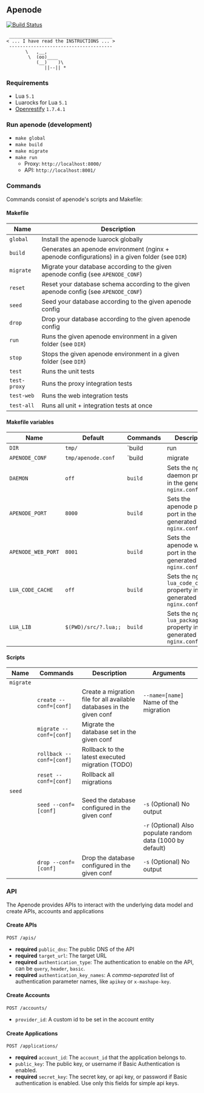 ## Apenode

[![Build Status](https://magnum.travis-ci.com/Mashape/lua-resty-apenode.svg?token=ZqXY1Sn8ga8gv6vUrw3N&branch=master)](https://magnum.travis-ci.com/Mashape/lua-resty-apenode)

```
 ______________________________________
< ... I have read the INSTRUCTIONS ... >
 --------------------------------------
       \   ,__,
        \  (oo)____
           (__)    )\
              ||--|| *
```

### Requirements
- Lua `5.1`
- Luarocks for Lua `5.1`
- [Openrestify](http://openresty.com/#Download) `1.7.4.1`

### Run apenode (development)

- `make global`
- `make build`
- `make migrate`
- `make run`
  - Proxy: `http://localhost:8000/`
  - API: `http://localhost:8001/`

### Commands

Commands consist of apenode's scripts and Makefile:

#### Makefile

| Name         | Description                                                                                         |
| ------------ | --------------------------------------------------------------------------------------------------- |
| `global`     | Install the apenode luarock globally                                                                |
| `build`      | Generates an apenode environment (nginx + apenode configurations) in a given folder (see `DIR`) |
| `migrate`    | Migrate your database according to the given apenode config (see `APENODE_CONF`)                |
| `reset`      | Reset your database schema according to the given apenode config (see `APENODE_CONF`)           |
| `seed`       | Seed your database according to the given apenode config                                            |
| `drop`       | Drop your database according to the given apenode config                                            |
| `run`        | Runs the given apenode environment in a given folder (see `DIR`)                                |
| `stop`       | Stops the given apenode environment in a given folder (see `DIR`)                               |
| `test`       | Runs the unit tests                                                                                 |
| `test-proxy` | Runs the proxy integration tests                                                                    |
| `test-web`   | Runs the web integration tests                                                                      |
| `test-all`   | Runs all unit + integration tests at once                                                           |

#### Makefile variables

| Name                   | Default                   | Commands                  | Description                                                                    |
| ---------------------- | ------------------------- | ------------------------- | ------------------------------------------------------------------------------ |
| `DIR`                  | `tmp/`                    | `build|run|stop`          | Specify a folder where an apenode environment lives or should live if building |
| `APENODE_CONF`         | `tmp/apenode.conf`        | `build|migrate|seed|drop` | Points the command to the given apenode configuration file                     |
| `DAEMON`               | `off`                     | `build`                   | Sets the nginx daemon property in the generated `nginx.conf`                   |
| `APENODE_PORT`         | `8000`                    | `build`                   | Sets the apenode proxy port in the generated `nginx.conf`                      |
| `APENODE_WEB_PORT`     | `8001`                    | `build`                   | Sets the apenode web port in the generated `nginx.conf`                        |
| `LUA_CODE_CACHE`       | `off`                     | `build`                   | Sets the nginx `lua_code_cache` property in the generated `nginx.conf`         |
| `LUA_LIB`              | `$(PWD)/src/?.lua;;`      | `build`                   | Sets the nginx `lua_package_path` property in the generated `nginx.conf`       |

#### Scripts

| Name       | Commands                 | Description                                                           | Arguments                                                   |
| ---------- | ------------------------ | --------------------------------------------------------------------- | ----------------------------------------------------------- |
| `migrate`  |                          |                                                                       |                                                             |
|            | `create --conf=[conf]`   | Create a migration file for all available databases in the given conf | `--name=[name]` Name of the migration                       |
|            | `migrate --conf=[conf]`  | Migrate the database set in the given conf                            |                                                             |
|            | `rollback --conf=[conf]` | Rollback to the latest executed migration (TODO)                      |                                                             |
|            | `reset --conf=[conf]`    | Rollback all migrations                                               |                                                             |
| `seed`     |                          |                                                                       |                                                             |
|            | `seed --conf=[conf]`     | Seed the database configured in the given conf                        | `-s` (Optional) No output                                   |
|            |                          |                                                                       | `-r` (Optional) Also populate random data (1000 by default) |
|            | `drop --conf=[conf]`     | Drop the database configured in the given conf                        | `-s` (Optional) No output                                   |

### API

The Apenode provides APIs to interact with the underlying data model and create APIs, accounts and applications

#### Create APIs

`POST /apis/`

* **required** `public_dns`: The public DNS of the API
* **required** `target_url`: The target URL
* **required** `authentication_type`: The authentication to enable on the API, can be `query`, `header`, `basic`.
* **required** `authentication_key_names`: A *comma-separated* list of authentication parameter names, like `apikey` or `x-mashape-key`.

#### Create Accounts

`POST /accounts/`

* `provider_id`: A custom id to be set in the account entity

#### Create Applications

`POST /applications/`

* **required** `account_id`: The `account_id` that the application belongs to.
* `public_key`: The public key, or username if Basic Authentication is enabled.
* **required** `secret_key`: The secret key, or api key, or password if Basic authentication is enabled. Use only this fields for simple api keys.
